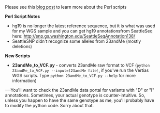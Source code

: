 Please see this [blog post](http://cdwscience.blogspot.com/2012/06/my-23andme-results-getting-free-second.html) to learn more about the Perl scripts

**Perl Script Notes**
- hg19 is no longer the latest reference sequence, but it is what was used for my WGS sample and you can get hg19 annotationsfrom SeattleSeq here: http://snp.gs.washington.edu/SeattleSeqAnnotation138/
- SeattleSNP didn't recognize some alleles from 23andMe (mostly deletions)

**New Scripts**
- **23andMe_to_VCF.py** - converts 23andMe raw format to VCF (`python 23andMe_to_VCF.py --input=[23andMe file]`, if you've run the Vertias WGS scripts.  Type `python 23andMe_to_VCF.py --help` for more information)

---You'll want to check the 23andMe data portal for variants with "D" or "I" annotations.  Sometimes, your actual genotype is counter-intuitive.  So, unless you happen to have the same genotype as me, you'll probably have to modify the python code.  Sorry about that.
